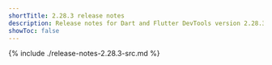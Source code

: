 ```yaml
---
shortTitle: 2.28.3 release notes
description: Release notes for Dart and Flutter DevTools version 2.28.3.
showToc: false
---
```


{% include ./release-notes-2.28.3-src.md %}
